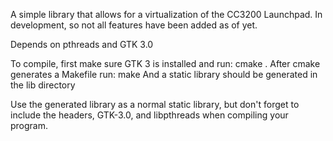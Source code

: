 A simple library that allows for a virtualization of the CC3200 Launchpad.
In development, so not all features have been added as of yet.

Depends on pthreads and GTK 3.0

To compile, first make sure GTK 3 is installed and run: 
cmake .
After cmake generates a Makefile run:
make
And a static library should be generated in the lib directory

Use the generated library as a normal static library, but don't forget to include the headers, GTK-3.0, and libpthreads when compiling your program.
